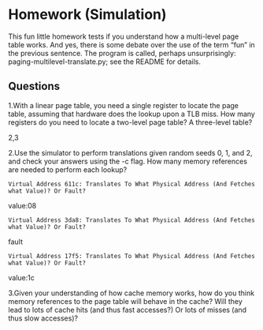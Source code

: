 # Homework (Simulation)
This fun little homework tests if you understand how a multi-level page table works. And yes, there is some debate over the use of the term “fun” in the previous sentence. The program is called, perhaps unsurprisingly: paging-multilevel-translate.py; see the README for details.

## Questions
1.With a linear page table, you need a single register to locate the page table, assuming that hardware does the lookup upon a TLB miss. How many registers do you need to locate a two-level page table? A three-level table?

2,3

2.Use the simulator to perform translations given random seeds 0, 1, and 2, and check your answers using the -c flag. How many memory references are needed to perform each lookup?

`Virtual Address 611c: Translates To What Physical Address (And Fetches what Value)? Or Fault?`

value:08

`Virtual Address 3da8: Translates To What Physical Address (And Fetches what Value)? Or Fault?`

fault

`Virtual Address 17f5: Translates To What Physical Address (And Fetches what Value)? Or Fault?`

value:1c


3.Given your understanding of how cache memory works, how do you think memory references to the page table will behave in the cache? Will they lead to lots of cache hits (and thus fast accesses?) Or lots of misses (and thus slow accesses)?
